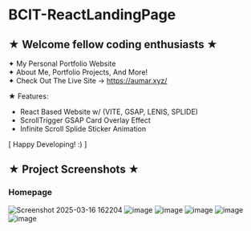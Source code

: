 # BCIT-ReactLandingPage

## ★ Welcome fellow coding enthusiasts ★

✦ My Personal Portfolio Website <br>
✦ About Me, Portfolio Projects, And More! <br>
✦ Check Out The Live Site → https://aumar.xyz/ 

★ Features:
 - React Based Website w/ (VITE, GSAP, LENIS, SPLIDE)
 - ScrollTrigger GSAP Card Overlay Effect
 - Infinite Scroll Splide Sticker Animation

[ Happy Developing! :) ]


## ★ Project Screenshots ★

### Homepage
![Screenshot 2025-03-16 162204](https://github.com/user-attachments/assets/bac4dd20-ca29-4087-8cb9-ebdbf636a4d6)
![image](https://github.com/user-attachments/assets/8f73a0c8-1cfe-49d1-87d5-6cee11e8b3a3)
![image](https://github.com/user-attachments/assets/2410f6bf-771d-4571-a613-87029bb603d0)
![image](https://github.com/user-attachments/assets/a77d25f6-a475-450e-8d3f-c3ac8f2da4dc)
![image](https://github.com/user-attachments/assets/ea1a68f3-fda9-4bb7-93ab-501e0521392e)
![image](https://github.com/user-attachments/assets/b8b68acc-fa5c-4bae-8cf8-bdd0b413924e)




